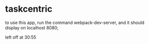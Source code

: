 # taskcentric
to use this app, run the command webpack-dev-server, and it should display on localhost 8080;

left off at 30:55